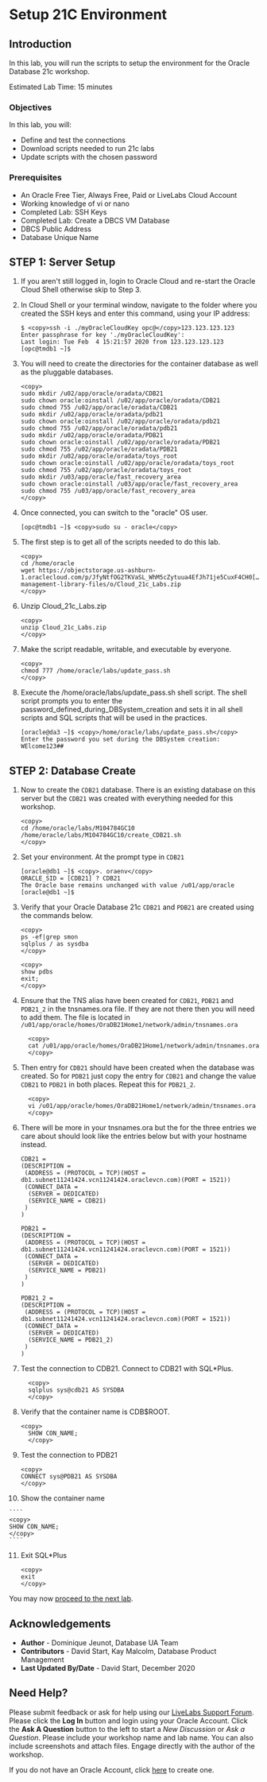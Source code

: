 # Setup 21C Environment

## Introduction
In this lab, you will run the scripts to setup the environment for the Oracle Database 21c workshop.

Estimated Lab Time: 15 minutes

### Objectives

In this lab, you will:
* Define and test the connections
* Download scripts needed to run 21c labs
* Update scripts with the chosen password

### Prerequisites

* An Oracle Free Tier, Always Free, Paid or LiveLabs Cloud Account
* Working knowledge of vi or nano
* Completed Lab: SSH Keys
* Completed Lab: Create a DBCS VM Database
* DBCS Public Address
* Database Unique Name


## **STEP 1**: Server Setup

1. If you aren't still logged in, login to Oracle Cloud and re-start the Oracle Cloud Shell otherwise skip to Step 3.
2. In Cloud Shell or your terminal window, navigate to the folder where you created the SSH keys and enter this command, using your IP address:

    ```
    $ <copy>ssh -i ./myOracleCloudKey opc@</copy>123.123.123.123
    Enter passphrase for key './myOracleCloudKey':
    Last login: Tue Feb  4 15:21:57 2020 from 123.123.123.123
    [opc@tmdb1 ~]$
    ```
3. You will need to create the directories for the container database as well as the pluggable databases.

    ```
    <copy>
    sudo mkdir /u02/app/oracle/oradata/CDB21
    sudo chown oracle:oinstall /u02/app/oracle/oradata/CDB21
    sudo chmod 755 /u02/app/oracle/oradata/CDB21
    sudo mkdir /u02/app/oracle/oradata/pdb21
    sudo chown oracle:oinstall /u02/app/oracle/oradata/pdb21
    sudo chmod 755 /u02/app/oracle/oradata/pdb21
    sudo mkdir /u02/app/oracle/oradata/PDB21
    sudo chown oracle:oinstall /u02/app/oracle/oradata/PDB21
    sudo chmod 755 /u02/app/oracle/oradata/PDB21
    sudo mkdir /u02/app/oracle/oradata/toys_root
    sudo chown oracle:oinstall /u02/app/oracle/oradata/toys_root
    sudo chmod 755 /u02/app/oracle/oradata/toys_root
    sudo mkdir /u03/app/oracle/fast_recovery_area
    sudo chown oracle:oinstall /u03/app/oracle/fast_recovery_area
    sudo chmod 755 /u03/app/oracle/fast_recovery_area
    </copy>
    ```
4. Once connected, you can switch to the "oracle" OS user.

    ```
    [opc@tmdb1 ~]$ <copy>sudo su - oracle</copy>
  	```
5. The first step is to get all of the scripts needed to do this lab.

    ````
    <copy>
    cd /home/oracle
    wget https://objectstorage.us-ashburn-1.oraclecloud.com/p/JfyNtfOG2TKVaSL_WhM5cZytuua4EfJh71je5CuxF4CH0[…]a-management-library-files/o/Cloud_21c_Labs.zip
    </copy>
    ````

6.  Unzip Cloud\_21c\_Labs.zip

    ```
    <copy>
    unzip Cloud_21c_Labs.zip
    </copy>
    ```

7. Make the script readable, writable, and executable by everyone.

    ```
    <copy>
    chmod 777 /home/oracle/labs/update_pass.sh
    </copy>
    ```

8. Execute the /home/oracle/labs/update\_pass.sh shell script. The shell script prompts you to enter the password\_defined\_during\_DBSystem\_creation and sets it in all shell scripts and SQL scripts that will be used in the practices.

    ```
    [oracle@da3 ~]$ <copy>/home/oracle/labs/update_pass.sh</copy>
    Enter the password you set during the DBSystem creation: WElcome123##
    ```
## **STEP 2**: Database Create

1. Now to create the `CDB21` database. There is an existing database on this server but the `CDB21` was created with everything needed for this workshop.

    ```
    <copy>
    cd /home/oracle/labs/M104784GC10
    /home/oracle/labs/M104784GC10/create_CDB21.sh
    </copy>
    ```

2. Set your environment. At the prompt type in `CDB21`

    ```
    [oracle@db1 ~]$ <copy>. oraenv</copy>
    ORACLE_SID = [CDB21] ? CDB21
    The Oracle base remains unchanged with value /u01/app/oracle
    [oracle@db1 ~]$
    ```
3. Verify that your Oracle Database 21c `CDB21` and `PDB21` are created using the commands below.

    ```
    <copy>
    ps -ef|grep smon
    sqlplus / as sysdba
    </copy>
    ```
    ```
    <copy>
    show pdbs
    exit;
    </copy>
    ```

4. Ensure that the TNS alias have been created for `CDB21`, `PDB21` and `PDB21_2` in the tnsnames.ora file. If they are not there then you will need to add them. The file is located in `/u01/app/oracle/homes/OraDB21Home1/network/admin/tnsnames.ora`

    ```
	  <copy>
	  cat /u01/app/oracle/homes/OraDB21Home1/network/admin/tnsnames.ora
	  </copy>
	  ```

5. Then entry for `CDB21` should have been created when the database was created. So for `PDB21` just copy the entry for `CDB21` and change the value `CDB21` to `PDB21` in both places. Repeat this for `PDB21_2`.

    ````
	  <copy>
	  vi /u01/app/oracle/homes/OraDB21Home1/network/admin/tnsnames.ora
	  </copy>
	  ````

6. There will be more in your tnsnames.ora but the for the three entries we care about should look like the entries below but with your hostname instead.
    ````
    CDB21 =
    (DESCRIPTION =
     (ADDRESS = (PROTOCOL = TCP)(HOST = db1.subnet11241424.vcn11241424.oraclevcn.com)(PORT = 1521))
     (CONNECT_DATA =
      (SERVER = DEDICATED)
      (SERVICE_NAME = CDB21)
     )
    )

    PDB21 =
    (DESCRIPTION =
     (ADDRESS = (PROTOCOL = TCP)(HOST = db1.subnet11241424.vcn11241424.oraclevcn.com)(PORT = 1521))
     (CONNECT_DATA =
      (SERVER = DEDICATED)
      (SERVICE_NAME = PDB21)
     )
    )

    PDB21_2 =
    (DESCRIPTION =
     (ADDRESS = (PROTOCOL = TCP)(HOST = db1.subnet11241424.vcn11241424.oraclevcn.com)(PORT = 1521))
     (CONNECT_DATA =
      (SERVER = DEDICATED)
      (SERVICE_NAME = PDB21_2)
     )
    )

    ````

7. Test the connection to CDB21.  Connect to CDB21 with SQL*Plus.

    ````
	  <copy>
	  sqlplus sys@cdb21 AS SYSDBA
	  </copy>
	  ````

8. Verify that the container name is CDB$ROOT.

    ````
    <copy>
	  SHOW CON_NAME;
	  </copy>
	  ````

9. Test the connection to PDB21

    ````
    <copy>
    CONNECT sys@PDB21 AS SYSDBA
    </copy>
    ````

10.  Show the container name

    ````
    <copy>
    SHOW CON_NAME;
    </copy>
    ````

11. Exit SQL*Plus

    ````
    <copy>
    exit
    </copy>
    ````

You may now [proceed to the next lab](#next).

## Acknowledgements
* **Author** - Dominique Jeunot, Database UA Team
* **Contributors** -  David Start, Kay Malcolm, Database Product Management
* **Last Updated By/Date** -  David Start, December 2020

## Need Help?
Please submit feedback or ask for help using our [LiveLabs Support Forum](https://community.oracle.com/tech/developers/categories/livelabsdiscussions). Please click the **Log In** button and login using your Oracle Account. Click the **Ask A Question** button to the left to start a *New Discussion* or *Ask a Question*.  Please include your workshop name and lab name.  You can also include screenshots and attach files.  Engage directly with the author of the workshop.

If you do not have an Oracle Account, click [here](https://profile.oracle.com/myprofile/account/create-account.jspx) to create one.
